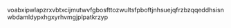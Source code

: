 voabxipwlapzrxvbtxcijmutwvfgbosfttozwultsfpboftjnhsuejqfrzbzqqeddhsisnwbdamldypxhgxyrhvmgjplpatkrzyp